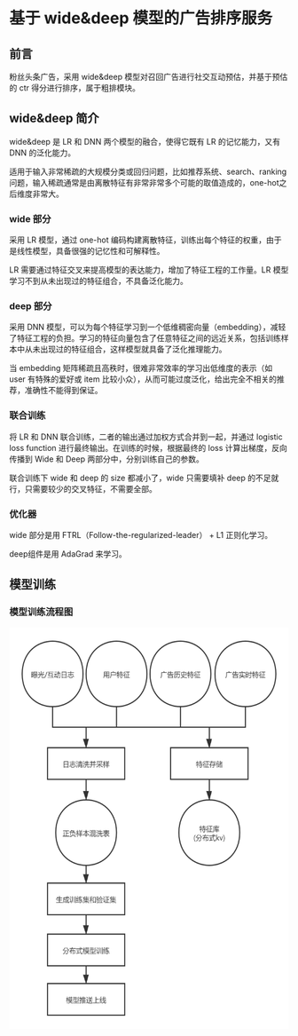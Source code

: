 # 基于 wide&deep 模型的广告排序服务
## 前言
粉丝头条广告，采用 wide&deep 模型对召回广告进行社交互动预估，并基于预估的 ctr 得分进行排序，属于粗排模块。

## wide&deep 简介
wide&deep 是 LR 和 DNN 两个模型的融合，使得它既有 LR 的记忆能力，又有 DNN 的泛化能力。

适用于输入非常稀疏的大规模分类或回归问题，比如推荐系统、search、ranking 问题，输入稀疏通常是由离散特征有非常非常多个可能的取值造成的，one-hot之后维度非常大。

### wide 部分
采用 LR 模型，通过 one-hot 编码构建离散特征，训练出每个特征的权重，由于是线性模型，具备很强的记忆性和可解释性。

LR 需要通过特征交叉来提高模型的表达能力，增加了特征工程的工作量。LR 模型学习不到从未出现过的特征组合，不具备泛化能力。

### deep 部分
采用 DNN 模型，可以为每个特征学习到一个低维稠密向量（embedding），减轻了特征工程的负担。学习的特征向量包含了任意特征之间的远近关系，包括训练样本中从未出现过的特征组合，这样模型就具备了泛化推理能力。

当 embedding 矩阵稀疏且高秩时，很难非常效率的学习出低维度的表示（如 user 有特殊的爱好或 item 比较小众），从而可能过度泛化，给出完全不相关的推荐，准确性不能得到保证。

### 联合训练
将 LR 和 DNN 联合训练，二者的输出通过加权方式合并到一起，并通过 logistic loss function 进行最终输出。在训练的时候，根据最终的 loss 计算出梯度，反向传播到 Wide 和 Deep 两部分中，分别训练自己的参数。

联合训练下 wide 和 deep 的 size 都减小了，wide 只需要填补 deep 的不足就行，只需要较少的交叉特征，不需要全部。

### 优化器
wide 部分是用 FTRL（Follow-the-regularized-leader） + L1 正则化学习。

deep组件是用 AdaGrad 来学习。

## 模型训练
### 模型训练流程图
<img src="images/train.png" alt="" width="542" height="724" align="bottom" />

